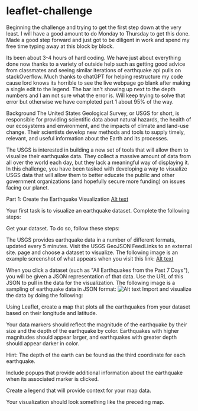 # leaflet-challenge

Beginning the challenge and trying to get the first step down at the very least. I will have a good amount to do Monday to Thursday to get this done. Made a good step forward and just got to be diligent in work and spend my free time typing away at this block by block.

Its been about 3-4 hours of hard coding. We have just about everything done now thanks to a variety of outside help such as getting good advice from classmates and seeing similar iterations of earthquake api pulls on stackOverflow. Much thanks to chatGPT for helping restructure my code cause lord knows its horrible to see the live webpage go blank after making a single edit to the legend. The bar isn't showing up next to the depth numbers and I am not sure what the error is. Will keep trying to solve that error but otherwise we have completed part 1 about 95% of the way.


Background
The United States Geological Survey, or USGS for short, is responsible for providing scientific data about natural hazards, the health of our ecosystems and environment, and the impacts of climate and land-use change. Their scientists develop new methods and tools to supply timely, relevant, and useful information about the Earth and its processes.

The USGS is interested in building a new set of tools that will allow them to visualize their earthquake data. They collect a massive amount of data from all over the world each day, but they lack a meaningful way of displaying it. In this challenge, you have been tasked with developing a way to visualize USGS data that will allow them to better educate the public and other government organizations (and hopefully secure more funding) on issues facing our planet.

Part 1: Create the Earthquake Visualization
[Alt text](2-BasicMap.png)

Your first task is to visualize an earthquake dataset. Complete the following steps:

Get your dataset. To do so, follow these steps:

The USGS provides earthquake data in a number of different formats, updated every 5 minutes. Visit the USGS GeoJSON FeedLinks to an external site. page and choose a dataset to visualize. The following image is an example screenshot of what appears when you visit this link:
[Alt text](3-Data.png)

When you click a dataset (such as "All Earthquakes from the Past 7 Days"), you will be given a JSON representation of that data. Use the URL of this JSON to pull in the data for the visualization. The following image is a sampling of earthquake data in JSON format:
![Alt text](4-JSON.png)
Import and visualize the data by doing the following:

Using Leaflet, create a map that plots all the earthquakes from your dataset based on their longitude and latitude.

Your data markers should reflect the magnitude of the earthquake by their size and the depth of the earthquake by color. Earthquakes with higher magnitudes should appear larger, and earthquakes with greater depth should appear darker in color.

Hint: The depth of the earth can be found as the third coordinate for each earthquake.

Include popups that provide additional information about the earthquake when its associated marker is clicked.

Create a legend that will provide context for your map data.

Your visualization should look something like the preceding map.